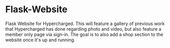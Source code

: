 # Flask-Website
Flask Website for Hypercharged. This will feature a gallery of previous work that Hypercharged has done regarding photo and video, but also feature a member only page via sign-in. The goal is to also add a shop section to the website once it's up and running.

